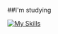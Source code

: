 

<!--
**wakana285/wakana285** is a ✨ _special_ ✨ repository because its `README.md` (this file) appears on your GitHub profile.

Here are some ideas to get you started:

- 🔭 I’m currently working on ...
- 🌱 I’m currently learning ...
- 👯 I’m looking to collaborate on ...
- 🤔 I’m looking for help with ...
- 💬 Ask me about ...
- 📫 How to reach me: ...
- 😄 Pronouns: ...
- ⚡ Fun fact: ...
-->

##I'm studying

[![My Skills](https://skillicons.dev/icons?i=js,ts,html,css,python,react,next,express,prisma,mysql,postgresql,docker&perline=5)](https://skillicons.dev)
